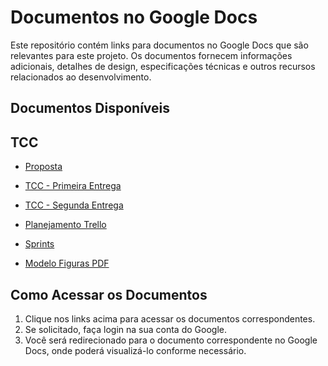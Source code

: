 # Documentos no Google Docs

Este repositório contém links para documentos no Google Docs que são relevantes para este projeto. Os documentos fornecem informações adicionais, detalhes de design, especificações técnicas e outros recursos relacionados ao desenvolvimento.

## Documentos Disponíveis

## TCC
- [Proposta](https://docs.google.com/document/d/1r1RAITgrL3ikzErNjrmy0pIMpD2ENzYN/edit?usp=sharing)

- [TCC - Primeira Entrega](https://docs.google.com/document/d/1k_J3mtI_togPf84ZwobZ6-Mr-si2UdcD/edit?usp=drive_link&ouid=103788203872480028238&rtpof=true&sd=true)

- [TCC - Segunda Entrega](https://docs.google.com/document/d/1j9ThHr3fcQIu1M92QhMej_qHLXVqD05J/edit?usp=drive_link&ouid=103788203872480028238&rtpof=true&sd=true)

- [Planejamento Trello](https://trello.com/invite/b/O2kPyPZd/ATTI76f081871f3349b5d09c7c702cff0a15EC517948/tccweb)

- [Sprints](https://docs.google.com/document/d/1Xw9CkikCpf2sFbBi7sNl646z6X_APYKj/edit?usp=sharing)

- [Modelo Figuras PDF](https://drive.google.com/file/d/1fZLDUeK2Cgn6jq-Sf1aaVTGGZusdWJF8/view?usp=drive_link)

## Como Acessar os Documentos

1. Clique nos links acima para acessar os documentos correspondentes.
2. Se solicitado, faça login na sua conta do Google.
3. Você será redirecionado para o documento correspondente no Google Docs, onde poderá visualizá-lo conforme necessário.
